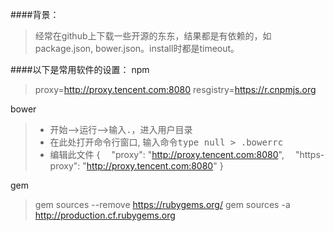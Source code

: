 ####背景：
>经常在github上下载一些开源的东东，结果都是有依赖的，如package.json, bower.json。install时都是timeout。

####以下是常用软件的设置：
npm
>proxy=http://proxy.tencent.com:8080
>resgistry=https://r.cnpmjs.org

bower
> - 开始-->运行-->输入<kbd>.</kbd>，进入用户目录
> - 在此处打开命令行窗口, 输入命令<kbd>type null > .bowerrc</kbd>
> - 编辑此文件
>{
>　"proxy": "http://proxy.tencent.com:8080",
>　"https-proxy": "http://proxy.tencent.com:8080"
>}

gem
>gem sources --remove https://rubygems.org/
>gem sources -a http://production.cf.rubygems.org

